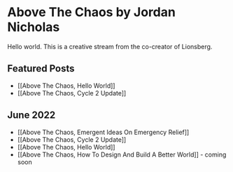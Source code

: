 # Above The Chaos by Jordan Nicholas

Hello world. This is a creative stream from the co-creator of Lionsberg.

## Featured Posts

- [[Above The Chaos, Hello World]]
- [[Above The Chaos, Cycle 2 Update]]

## June 2022

- [[Above The Chaos, Emergent Ideas On Emergency Relief]]
- [[Above The Chaos, Cycle 2 Update]]
- [[Above The Chaos, Hello World]]
- [[Above The Chaos, How To Design And Build A Better World]] - coming soon


